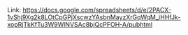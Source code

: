 Link: https://docs.google.com/spreadsheets/d/e/2PACX-1vShj9Xg2k8LOtCpGPjXscwzYAsbnMayzXrGqWqM_iHHfJk-xopRjTkKfTu3W9WlNVSAc8bjQcPFOH-A/pubhtml
